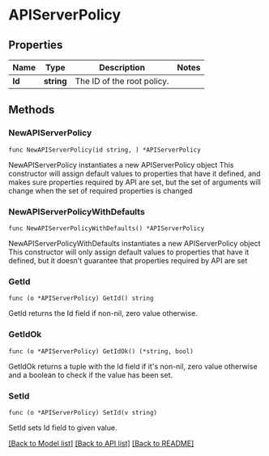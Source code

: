 # APIServerPolicy

## Properties

Name | Type | Description | Notes
------------ | ------------- | ------------- | -------------
**Id** | **string** | The ID of the root policy. | 

## Methods

### NewAPIServerPolicy

`func NewAPIServerPolicy(id string, ) *APIServerPolicy`

NewAPIServerPolicy instantiates a new APIServerPolicy object
This constructor will assign default values to properties that have it defined,
and makes sure properties required by API are set, but the set of arguments
will change when the set of required properties is changed

### NewAPIServerPolicyWithDefaults

`func NewAPIServerPolicyWithDefaults() *APIServerPolicy`

NewAPIServerPolicyWithDefaults instantiates a new APIServerPolicy object
This constructor will only assign default values to properties that have it defined,
but it doesn't guarantee that properties required by API are set

### GetId

`func (o *APIServerPolicy) GetId() string`

GetId returns the Id field if non-nil, zero value otherwise.

### GetIdOk

`func (o *APIServerPolicy) GetIdOk() (*string, bool)`

GetIdOk returns a tuple with the Id field if it's non-nil, zero value otherwise
and a boolean to check if the value has been set.

### SetId

`func (o *APIServerPolicy) SetId(v string)`

SetId sets Id field to given value.



[[Back to Model list]](../README.md#documentation-for-models) [[Back to API list]](../README.md#documentation-for-api-endpoints) [[Back to README]](../README.md)


